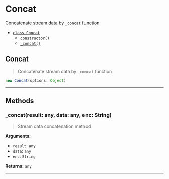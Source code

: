 # Concat

Concatenate stream data by `_concat` function


- [`class Concat`](#class-concat)
  - [`constructor()`](#concat-constructor-constructor)
  - [`_concat()`](#concat-method-_concat)




<a id="class-concat"></a><h2>Concat</h2>
> Concatenate stream data by `_concat` function


<a id="concat-constructor-constructor"></a>
```javascript
new Concat(options: Object)
```

---



<h2>Methods</h2>
<a id="concat-method-_concat"></a>
<h3>_concat(result: any, data: any, enc: String)</h3>

> Stream data concatenation method

**Arguments:**
  
- `result`: `any`
- `data`: `any`
- `enc`: `String`

**Returns:** `any`

---





